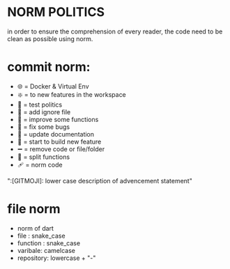 # NORM POLITICS

in order to ensure the comprehension of every reader, the code need to be clean as possible using norm.

# commit norm: 

- :globe_with_meridians: = Docker & Virtual Env
- :sparkle: = to new features in the workspace
- :test_tube: = test politics
- :see_no_evil: = add ignore file
- :art: = improve some functions
- :bug: = fix some bugs
- :memo: = update documentation
- :construction: = start to build new feature 
- :heavy_minus_sign: = remove code or file/folder
- :bricks: = split functions
- :adhesive_bandage: = norm code

":[GITMOJI]: lower case description of advencement statement"

# file norm

- norm of dart
- file : snake_case
- function : snake_case
- varibale: camelcase
- repository: lowercase + "-"
